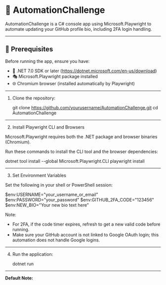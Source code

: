 # 🚀 AutomationChallenge

AutomationChallenge is a C# console app using Microsoft.Playwright to automate updating your GitHub profile bio, including 2FA login handling.

---

## 🔧 Prerequisites

Before running the app, ensure you have:

- 🧰 .NET 7.0 SDK or later (https://dotnet.microsoft.com/en-us/download)
- 🎭 Microsoft.Playwright package installed
- 🌐 Chromium browser (installed automatically by Playwright)

---

1. Clone the repository:

   git clone https://github.com/yourusername/AutomationChallenge.git
   cd AutomationChallenge

---

2. Install Playwright CLI and Browsers

Microsoft.Playwright requires both the .NET package and browser binaries (Chromium).

Run these commands to install the CLI tool and the browser dependencies:

   dotnet tool install --global Microsoft.Playwright.CLI
   playwright install

---

3. Set Environment Variables

Set the following in your shell or PowerShell session:

   $env:USERNAME="your_username_or_email"
   $env:PASSWORD="your_password"
   $env:GITHUB_2FA_CODE="123456"
   $env:NEW_BIO="Your new bio text here"

Note:
- For 2FA, if the code timer expires, refresh to get a new valid code before running.
- Make sure your GitHub account is not linked to Google OAuth login; this automation does not handle Google logins.

---

4. Run the application:

   dotnet run

---

**Default Note:**  
